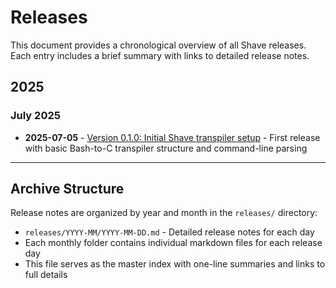 # Releases

This document provides a chronological overview of all Shave releases. Each entry includes a brief summary with links to detailed release notes.

## 2025

### July 2025

- **2025-07-05** - [Version 0.1.0: Initial Shave transpiler setup](releases/2025-07/2025-07-05.md) - First release with basic Bash-to-C transpiler structure and command-line parsing

---

## Archive Structure

Release notes are organized by year and month in the `releases/` directory:

- `releases/YYYY-MM/YYYY-MM-DD.md` - Detailed release notes for each day
- Each monthly folder contains individual markdown files for each release day
- This file serves as the master index with one-line summaries and links to full details
